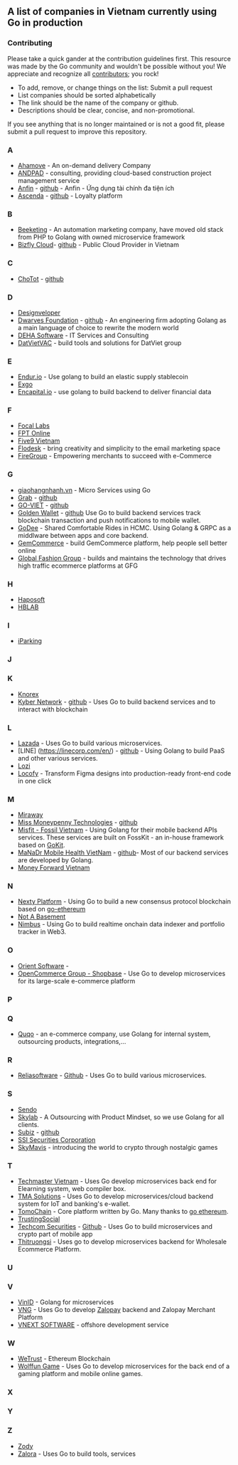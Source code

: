 ## A list of companies in Vietnam currently using Go in production

### Contributing

Please take a quick gander at the contribution guidelines first. This resource was made by the Go community and wouldn't be possible without you! We appreciate and recognize all [contributors](https://github.com/golang-vietnam/companies/graphs/contributors); you rock!

- To add, remove, or change things on the list: Submit a pull request
- List companies should be sorted alphabetically
- The link should be the name of the company or github.
- Descriptions should be clear, concise, and non-promotional.

If you see anything that is no longer maintained or is not a good fit, please submit a pull request to improve this repository.

### A

- [Ahamove](https://ahamove.com) - An on-demand delivery Company
- [ANDPAD](https://andpad.vn) - consulting, providing cloud-based construction project management service
- [Anfin](https://anfin.vn) - [github](https://github.com/anfin21) - Anfin - Ứng dụng tài chính đa tiện ích
- [Ascenda](https://www.ascenda.com/) - [github](https://github.com/Kaligo/) - Loyalty platform

### B

- [Beeketing](https://beeketing.com) - An automation marketing company, have moved old stack from PHP to Golang with owned microservice framework
- [Bizfly Cloud](https://bizflycloud.vn)- [github](https://github.com/bizflycloud) - Public Cloud Provider in Vietnam

### C

- [ChoTot](https://www.chotot.com/) - [github](https://github.com/ChoTotOSS)

### D

- [Designveloper](https://www.designveloper.com/)
- [Dwarves Foundation](https://dwarves.foundation) - [github](https://github.com/dwarvesf) - An engineering firm adopting Golang as a main language of choice to rewrite the modern world
- [DEHA Software](https://deha-soft.com) - IT Services and Consulting
- [DatVietVAC](https://datvietvac.vn) - build tools and solutions for DatViet group

### E
- [Endur.io](http://endur.io) - Use golang to build an elastic supply stablecoin
- [Exgo](https://www.exgo.vn)
- [Encapital.io](https://encapital.io) - use golang to build backend to deliver financial data

### F

- [Focal Labs](https://www.linkedin.com/company/focal-labs-jsc)
- [FPT Online](https://fptonline.net/)
- [Five9 Vietnam](http://five9.vn)
- [Flodesk](https://flodesk.com) - bring creativity and simplicity to the email marketing space
- [FireGroup](https://firegroup.io/) - Empowering merchants to succeed with e-Commerce

### G

- [giaohangnhanh.vn](https://ghn.vn) - Micro Services using Go
- [Grab](https://www.grab.com/) - [github](https://github.com/grab)
- [GO-VIET](http://www.go-viet.vn) - [github](https://github.com/gojektech)
- [Golden Wallet](https://goldenwallet.io/) - [github](https://github.com/goldennetwork) Use Go to build backend services track blockchain transaction and push notifications to mobile wallet.
- [GoDee](https://godee.vn) - Shared Comfortable Rides in HCMC. Using Golang & GRPC as a middlware between apps and core backend. 
- [GemCommerce](https://gemcommerce.com) - build GemCommerce platform, help people sell better online
- [Global Fashion Group](https://global-fashion-group.com) - builds and maintains the technology that drives high traffic ecommerce platforms at GFG

### H
- [Haposoft](https://haposoft.com)
- [HBLAB](https://hblab.vn)

### I

- [iParking](https://www.iparking.vn/)

### J

### K

- [Knorex](https://www.knorex.com/)
- [Kyber Network](https://kyber.network/) - [github](https://github.com/KyberNetwork) - Uses Go to build backend services and to interact with blockchain

### L

- [Lazada](https://github.com/lazada) - Uses Go to build various microservices.
- [LINE] (https://linecorp.com/en/) - [github](https://github.com/line) - Using Golang to build PaaS and other various services.
- [Lozi](https://lozi.vn/)
- [Locofy](https://www.locofy.ai/) - Transform Figma designs into production-ready front-end code in one click

### M

- [Miraway](http://miraway.vn/)
- [Miss Moneypenny Technologies](https://missmp.eu/) - [github](https://github.com/missmp)
- [Misfit - Fossil Vietnam](https://misfit.com/) - Using Golang for their mobile backend APIs services. These services are built on FossKit - an in-house framework based on [GoKit](https://gokit.io/).
- [MaNaDr Mobile Health VietNam](http://manadr.com) - [github](https://github.com/mobile-health)-  Most of our backend services are developed by Golang.
- [Money Forward Vietnam](https://careers.moneyforward.vn/)

### N

- [Nexty Platform](https://nexty.io) - Using Go to build a new consensus protocol blockchain based on [go-ethereum](https://github.com/ethereum/go-ethereum)
- [Not A Basement](http://www.notabasement.com/)
- [Nimbus](https://getnimbus.io/) - Using Go to build realtime onchain data indexer and portfolio tracker in Web3.

### O

- [Orient Software](https://www.orientsoftware.com) -
- [OpenCommerce Group - Shopbase](https://www.opencommercegroup.com/vi) - Use Go to develop microservices for its large-scale e-commerce platform

### P

### Q

- [Quqo](https://www.quqo.com) - an e-commerce company, use Golang for internal system, outsourcing products, integrations,...


### R

- [Reliasoftware](https://reliasoftware.com/) - [Github](https://github.com/reliasoftware) - Uses Go to build various microservices.

### S

- [Sendo](https://www.sendo.vn/)
- [Skylab](https://skylab.vn/) - A Outsourcing with Product Mindset, so we use Golang for all clients.
- [Subiz](https://subiz.com/) - [github](https://github.com/subiz)
- [SSI Securities Corporation](https://www.ssi.com.vn/en)
- [SkyMavis](https://skymavis.com) - introducing the world to crypto through nostalgic games

### T

- [Techmaster Vietnam](https://techmaster.vn) - Uses Go develop microservices back end for Elearning system, web compiler box.
- [TMA Solutions](https://www.tmasolutions.com/) - Uses Go to develop microservices/cloud backend system for IoT and banking's e-wallet.
- [TomoChain](https://tomochain.com) - Core platform written by Go. Many thanks to [go ethereum](https://github.com/ethereum/go-ethereum).
- [TrustingSocial](https://trustingsocial.com/)
- [Techcom Securities](https://tcbs.com.vn) - [Github](https://github.com/techcomsecurities) - Uses Go to build microservices and crypto part of mobile app
- [Thitruongsi](https://thitruongsi.com/) -  Uses go to develop microservices backend for Wholesale Ecommerce Platform.

### U

### V

- [VinID](https://vinid.net/) - Golang for microservices
- [VNG](https://www.vng.com.vn/) - Uses Go to develop [Zalopay](https://zalopay.vn/) backend and Zalopay Merchant Platform
- [VNEXT SOFTWARE](https://vnext.vn) - offshore development service

### W

- [WeTrust](https://www.wetrust.io/) - Ethereum Blockchain
- [Wolffun Game](https://www.wolffungame.com/) - Uses Go to develop microservices for the back end of a gaming platform and mobile online games.

### X

### Y

### Z

- [Zody](https://zody.vn/)
- [Zalora](https://github.com/zalora) - Uses Go to build tools, services

